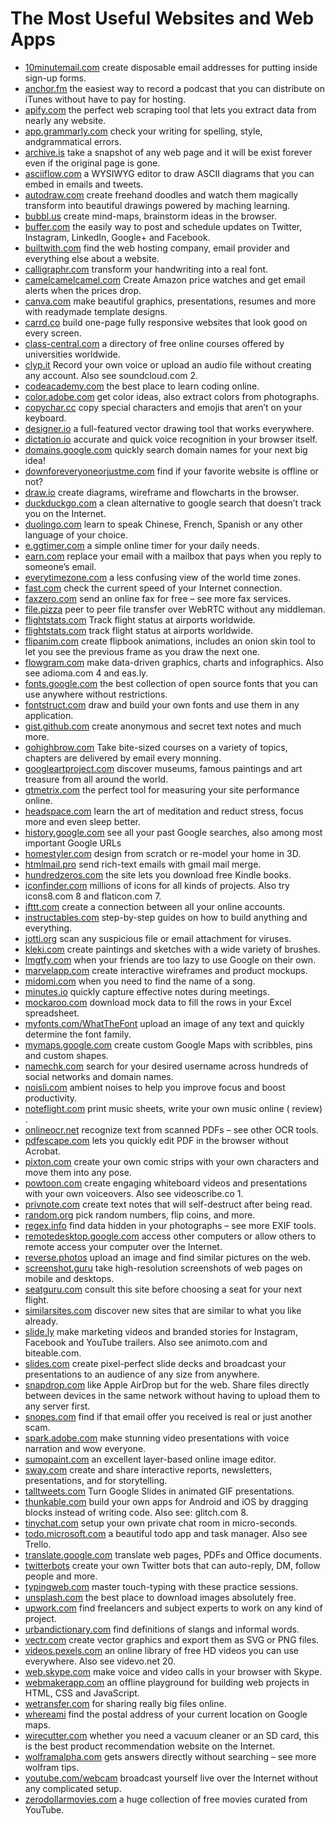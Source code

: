 # The Most Useful Websites and Web Apps

- [10minutemail.com](10minutemail.com) create disposable email addresses for putting inside sign-up forms.
- [anchor.fm](anchor.fm) the easiest way to record a podcast that you can distribute on iTunes without have to pay for hosting.
- [apify.com](apify.com) the perfect web scraping tool that lets you extract data from nearly any website.
- [app.grammarly.com](app.grammarly.com) check your writing for spelling, style, andgrammatical errors.
- [archive.is](archive.is) take a snapshot of any web page and it will be exist forever even if the original page is gone.
- [asciiflow.com](asciiflow.com) a WYSIWYG editor to draw ASCII diagrams that you can embed in emails and tweets.
- [autodraw.com](autodraw.com) create freehand doodles and watch them magically transform into beautiful drawings powered by maching learning.
- [bubbl.us](bubbl.us) create mind-maps, brainstorm ideas in the browser.
- [buffer.com](buffer.com) the easily way to post and schedule updates on Twitter, Instagram, LinkedIn, Google+ and Facebook.
- [builtwith.com](builtwith.com) find the web hosting company, email provider and everything else about a website.
- [calligraphr.com](calligraphr.com) transform your handwriting into a real font.
- [camelcamelcamel.com](camelcamelcamel.com) Create Amazon price watches and get email alerts when the prices drop.
- [canva.com](canva.com) make beautiful graphics, presentations, resumes and more with readymade template designs.
- [carrd.co](carrd.co) build one-page fully responsive websites that look good on every screen.
- [class-central.com](class-central.com) a directory of free online courses offered by universities worldwide.
- [clyp.it](clyp.it) Record your own voice or upload an audio file without creating any account. Also see soundcloud.com 2.
- [codeacademy.com](codeacademy.com) the best place to learn coding online.
- [color.adobe.com](color.adobe.com) get color ideas, also extract colors from photographs.
- [copychar.cc](copychar.cc) copy special characters and emojis that aren’t on your keyboard.
- [designer.io](designer.io) a full-featured vector drawing tool that works everywhere.
- [dictation.io](dictation.io) accurate and quick voice recognition in your browser itself.
- [domains.google.com](domains.google.com) quickly search domain names for your next big idea!
- [downforeveryoneorjustme.com](downforeveryoneorjustme.com) find if your favorite website is offline or not?
- [draw.io](draw.io) create diagrams, wireframe and flowcharts in the browser.
- [duckduckgo.com](duckduckgo.com) a clean alternative to google search that doesn’t track you on the Internet.
- [duolingo.com](duolingo.com) learn to speak Chinese, French, Spanish or any other language of your choice.
- [e.ggtimer.com](e.ggtimer.com) a simple online timer for your daily needs.
- [earn.com](earn.com) replace your email with a mailbox that pays when you reply to someone’s email.
- [everytimezone.com](everytimezone.com) a less confusing view of the world time zones.
- [fast.com](fast.com) check the current speed of your Internet connection.
- [faxzero.com](faxzero.com) send an online fax for free – see more fax services.
- [file.pizza](file.pizza) peer to peer file transfer over WebRTC without any middleman.
- [flightstats.com](flightstats.com) Track flight status at airports worldwide.
- [flightstats.com](flightstats.com) track flight status at airports worldwide.
- [flipanim.com](flipanim.com) create flipbook animations, includes an onion skin tool to let you see the previous frame as you draw the next one.
- [flowgram.com](flowgram.com) make data-driven graphics, charts and infographics. Also see adioma.com 4 and eas.ly.
- [fonts.google.com](fonts.google.com) the best collection of open source fonts that you can use anywhere without restrictions.
- [fontstruct.com](fontstruct.com) draw and build your own fonts and use them in any application.
- [gist.github.com](gist.github.com) create anonymous and secret text notes and much more.
- [gohighbrow.com](gohighbrow.com) Take bite-sized courses on a variety of topics, chapters are delivered by email every monning.
- [googleartproject.com](googleartproject.com) discover museums, famous paintings and art treasure from all around the world.
- [gtmetrix.com](gtmetrix.com) the perfect tool for measuring your site performance online.
- [headspace.com](headspace.com) learn the art of meditation and reduct stress, focus more and even sleep better.
- [history.google.com](history.google.com) see all your past Google searches, also among most important Google URLs
- [homestyler.com](homestyler.com) design from scratch or re-model your home in 3D.
- [htmlmail.pro](htmlmail.pro) send rich-text emails with gmail mail merge.
- [hundredzeros.com](hundredzeros.com) the site lets you download free Kindle books.
- [iconfinder.com](iconfinder.com) millions of icons for all kinds of projects. Also try icons8.com 8 and flaticon.com 7.
- [ifttt.com](ifttt.com) create a connection between all your online accounts.
- [instructables.com](instructables.com) step-by-step guides on how to build anything and everything.
- [jotti.org](jotti.org) scan any suspicious file or email attachment for viruses.
- [kleki.com](kleki.com) create paintings and sketches with a wide variety of brushes.
- [lmgtfy.com](lmgtfy.com) when your friends are too lazy to use Google on their own.
- [marvelapp.com](marvelapp.com) create interactive wireframes and product mockups.
- [midomi.com](midomi.com) when you need to find the name of a song.
- [minutes.io](minutes.io) quickly capture effective notes during meetings.
- [mockaroo.com](mockaroo.com) download mock data to fill the rows in your Excel spreadsheet.
- [myfonts.com/WhatTheFont](myfonts.com/WhatTheFont) upload an image of any text and quickly determine the font family.
- [mymaps.google.com](mymaps.google.com) create custom Google Maps with scribbles, pins and custom shapes.
- [namechk.com](namechk.com) search for your desired username across hundreds of social networks and domain names.
- [noisli.com](noisli.com) ambient noises to help you improve focus and boost productivity.
- [noteflight.com](noteflight.com) print music sheets, write your own music online ( review) .
- [onlineocr.net](onlineocr.net) recognize text from scanned PDFs – see other OCR tools.
- [pdfescape.com](pdfescape.com) lets you quickly edit PDF in the browser without Acrobat.
- [pixton.com](pixton.com) create your own comic strips with your own characters and move them into any pose.
- [powtoon.com](powtoon.com) create engaging whiteboard videos and presentations with your own voiceovers. Also see videoscribe.co 1.
- [privnote.com](privnote.com) create text notes that will self-destruct after being read.
- [random.org](random.org) pick random numbers, flip coins, and more.
- [regex.info](regex.info) find data hidden in your photographs – see more EXIF tools.
- [remotedesktop.google.com](remotedesktop.google.com) access other computers or allow others to remote access your computer over the Internet.
- [reverse.photos](reverse.photos) upload an image and find similar pictures on the web.
- [screenshot.guru](screenshot.guru) take high-resolution screenshots of web pages on mobile and desktops.
- [seatguru.com](seatguru.com) consult this site before choosing a seat for your next flight.
- [similarsites.com](similarsites.com) discover new sites that are similar to what you like already.
- [slide.ly](slide.ly) make marketing videos and branded stories for Instagram, Facebook and YouTube trailers. Also see animoto.com and biteable.com.
- [slides.com](slides.com) create pixel-perfect slide decks and broadcast your presentations to an audience of any size from anywhere.
- [snapdrop.com](snapdrop.com) like Apple AirDrop but for the web. Share files directly between devices in the same network without having to upload them to any server first.
- [snopes.com](snopes.com) find if that email offer you received is real or just another scam.
- [spark.adobe.com](spark.adobe.com) make stunning video presentations with voice narration and wow everyone.
- [sumopaint.com](sumopaint.com) an excellent layer-based online image editor.
- [sway.com](sway.com) create and share interactive reports, newsletters, presentations, and for storytelling.
- [talltweets.com](talltweets.com) Turn Google Slides in animated GIF presentations.
- [thunkable.com](thunkable.com) build your own apps for Android and iOS by dragging blocks instead of writing code. Also see: glitch.com 8.
- [tinychat.com](tinychat.com) setup your own private chat room in micro-seconds.
- [todo.microsoft.com](todo.microsoft.com) a beautiful todo app and task manager. Also see Trello.
- [translate.google.com](translate.google.com) translate web pages, PDFs and Office documents.
- [twitterbots](twitterbots) create your own Twitter bots that can auto-reply, DM, follow people and more.
- [typingweb.com](typingweb.com) master touch-typing with these practice sessions.
- [unsplash.com](unsplash.com) the best place to download images absolutely free.
- [upwork.com](upwork.com) find freelancers and subject experts to work on any kind of project.
- [urbandictionary.com](urbandictionary.com) find definitions of slangs and informal words.
- [vectr.com](vectr.com) create vector graphics and export them as SVG or PNG files.
- [videos.pexels.com](videos.pexels.com) an online library of free HD videos you can use everywhere. Also see videvo.net 20.
- [web.skype.com](web.skype.com) make voice and video calls in your browser with Skype.
- [webmakerapp.com](webmakerapp.com) an offline playground for building web projects in HTML, CSS and JavaScript.
- [wetransfer.com](wetransfer.com) for sharing really big files online.
- [whereami](whereami) find the postal address of your current location on Google maps.
- [wirecutter.com](wirecutter.com) whether you need a vacuum cleaner or an SD card, this is the best product recommendation website on the Internet.
- [wolframalpha.com](wolframalpha.com) gets answers directly without searching – see more wolfram tips.
- [youtube.com/webcam](youtube.com/webcam) broadcast yourself live over the Internet without any complicated setup.
- [zerodollarmovies.com](zerodollarmovies.com) a huge collection of free movies curated from YouTube.
